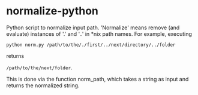 normalize-python
================

Python script to normalize input path. 'Normalize' means remove (and evaluate)
instances of '.' and '..' in *nix path names. For example, executing

```python norm.py /path/to/the/./first/../next/directory/../folder```

returns

```/path/to/the/next/folder```.

This is done via the function norm_path, which takes a string as input and
returns the normalized string.